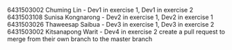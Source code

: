 6431503002 Chuming Lin - Dev1 in exercise 1, Dev1 in exercise 2
6431503108 Sunisa Kongnarong - Dev2 in exercise 1, Dev2 in exercise 1
6431503026 Thaweesap Saibua - Dev3 in exercise 1, Dev3 in exercise 2
6431503002 Kitsanapong Warit - Dev4 in exercise 2 create a pull request to merge from their own branch to the master branch
